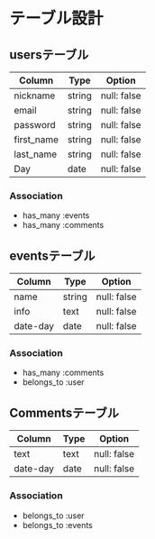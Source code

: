 # テーブル設計

## usersテーブル

|    Column    |  Type   |     Option     |
|--------------|---------|----------------|
| nickname     | string  | null: false    |
| email        | string  | null: false    |
| password     | string  | null: false    |
| first_name   | string  | null: false    |
| last_name    | string  | null: false    |
| Day          | date    | null: false    |

### Association

- has_many :events
- has_many :comments

## eventsテーブル

|    Column      | Type   |   Option      |
|----------------|--------|---------------|
| name           | string | null: false   |
| info           | text   | null: false   |
| date-day       | date   | null: false   |


### Association

- has_many :comments
- belongs_to :user

## Commentsテーブル

|    Column     |  Type     |    Option    |
|---------------|-----------|--------------|
| text          | text      | null: false  |
| date-day      | date      | null: false  |

### Association

- belongs_to :user
- belongs_to :events